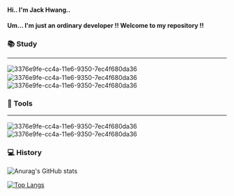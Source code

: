 <p align="center">


#### Hi.. I'm Jack Hwang..

#### Um... I'm just an ordinary developer !! Welcome to my repository !!

### 📚 Study
---
![3376e9fe-cc4a-11e6-9350-7ec4f680da36](https://img.shields.io/badge/C-A8B9CC?style=flat&logo=C&logoColor=white)　 ![3376e9fe-cc4a-11e6-9350-7ec4f680da36](https://img.shields.io/badge/C++-00599C?style=flat&logo=C++&logoColor=white)　![3376e9fe-cc4a-11e6-9350-7ec4f680da36](https://img.shields.io/badge/CSharp-239120?style=flat&logo=CSharp&logoColor=white)

### 🧰 Tools
---
![3376e9fe-cc4a-11e6-9350-7ec4f680da36](https://img.shields.io/badge/Unity-000000?style=flat&logo=Unity&logoColor=white)　![3376e9fe-cc4a-11e6-9350-7ec4f680da36](https://img.shields.io/badge/UnrealEngine-0E1128?style=flat&logo=UnrealEngine&logoColor=white)

### 💻 History
![Anurag's GitHub stats](https://github-readme-stats.vercel.app/api?username=DevHwangIT&show_icons=true&theme=highcontrast)　　　　　

[![Top Langs](https://github-readme-stats.vercel.app/api/top-langs/?username=DevHwangIT)](https://github.com/DevHwangIT/github-readme-stats)

</p> 

